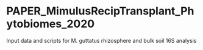 # PAPER_MimulusRecipTransplant_Phytobiomes_2020
Input data and scripts for M. guttatus rhizosphere and bulk soil 16S analysis
